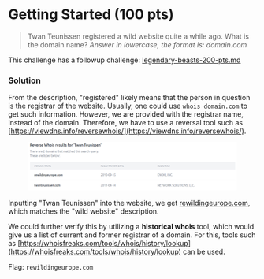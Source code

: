 # Getting Started (100 pts)

> Twan Teunissen registered a wild website quite a while ago. What is the domain name? _Answer in lowercase, the format is: domain.com_

This challenge has a followup challenge: [legendary-beasts-200-pts.md](legendary-beasts-200-pts.md "mention")

### Solution

From the description, "registered" likely means that the person in question is the registrar of the website. Usually, one could use `whois domain.com` to get such information. However, we are provided with the registrar name, instead of the domain. Therefore, we have to use a reversal tool such as [https://viewdns.info/reversewhois/](https://viewdns.info/reversewhois/).

<figure><img src="../../../.gitbook/assets/image (37).png" alt=""><figcaption></figcaption></figure>

Inputting "Twan Teunissen" into the website, we get [rewildingeurope.com](https://rewildingeurope.com/), which matches the "wild website" description.&#x20;

We could further verify this by utilizing a **historical whois** tool, which would give us a list of current and former registrar of a domain. For this, tools such as [https://whoisfreaks.com/tools/whois/history/lookup](https://whoisfreaks.com/tools/whois/history/lookup) can be used.

Flag: `rewildingeurope.com`
